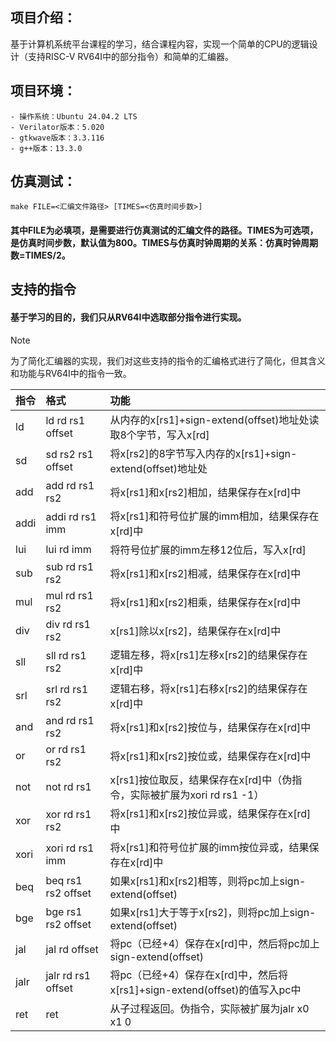 ## 项目介绍：
基于计算机系统平台课程的学习，结合课程内容，实现一个简单的CPU的逻辑设计（支持RISC-V RV64I中的部分指令）和简单的汇编器。

## 项目环境：
    - 操作系统：Ubuntu 24.04.2 LTS
    - Verilator版本：5.020
    - gtkwave版本：3.3.116
    - g++版本：13.3.0

## 仿真测试：
```shell
make FILE=<汇编文件路径> [TIMES=<仿真时间步数>]
```
#### 其中FILE为必填项，是需要进行仿真测试的汇编文件的路径。TIMES为可选项，是仿真时间步数，默认值为800。TIMES与仿真时钟周期的关系：仿真时钟周期数=TIMES/2。

## 支持的指令
#### 基于学习的目的，我们只从RV64I中选取部分指令进行实现。
> [!NOTE]
> 为了简化汇编器的实现，我们对这些支持的指令的汇编格式进行了简化，但其含义和功能与RV64I中的指令一致。

|指令|格式|功能|
|:-|:-|:-|
|ld|ld rd rs1 offset|从内存的x[rs1]+sign-extend(offset)地址处读取8个字节，写入x[rd]|
|sd|sd rs2 rs1 offset|将x[rs2]的8字节写入内存的x[rs1]+sign-extend(offset)地址处|
|add|add rd rs1 rs2|将x[rs1]和x[rs2]相加，结果保存在x[rd]中|
|addi|addi rd rs1 imm|将x[rs1]和符号位扩展的imm相加，结果保存在x[rd]中|
|lui|lui rd imm|将符号位扩展的imm左移12位后，写入x[rd]|
|sub|sub rd rs1 rs2|将x[rs1]和x[rs2]相减，结果保存在x[rd]中|
|mul|mul rd rs1 rs2|将x[rs1]和x[rs2]相乘，结果保存在x[rd]中|
|div|div rd rs1 rs2|x[rs1]除以x[rs2]，结果保存在x[rd]中|
|sll|sll rd rs1 rs2|逻辑左移，将x[rs1]左移x[rs2]的结果保存在x[rd]中|
|srl|srl rd rs1 rs2|逻辑右移，将x[rs1]右移x[rs2]的结果保存在x[rd]中|
|and|and rd rs1 rs2|将x[rs1]和x[rs2]按位与，结果保存在x[rd]中|
|or|or rd rs1 rs2|将x[rs1]和x[rs2]按位或，结果保存在x[rd]中|
|not|not rd rs1|x[rs1]按位取反，结果保存在x[rd]中（伪指令，实际被扩展为xori rd rs1 -1）|
|xor|xor rd rs1 rs2|将x[rs1]和x[rs2]按位异或，结果保存在x[rd]中|
|xori|xori rd rs1 imm|将x[rs1]和符号位扩展的imm按位异或，结果保存在x[rd]中|
|beq|beq rs1 rs2 offset|如果x[rs1]和x[rs2]相等，则将pc加上sign-extend(offset)|
|bge|bge rs1 rs2 offset|如果x[rs1]大于等于x[rs2]，则将pc加上sign-extend(offset)|
|jal|jal rd offset|将pc（已经+4）保存在x[rd]中，然后将pc加上sign-extend(offset)|
|jalr|jalr rd rs1 offset|将pc（已经+4）保存在x[rd]中，然后将x[rs1]+sign-extend(offset)的值写入pc中|
|ret|ret|从子过程返回。伪指令，实际被扩展为jalr x0 x1 0|